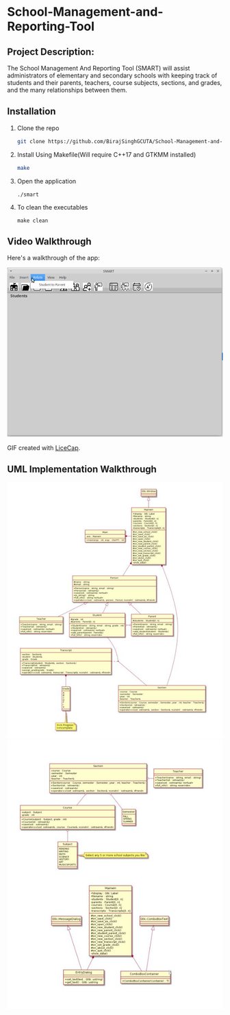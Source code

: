 # School-Management-and-Reporting-Tool

## Project Description:

The School Management And Reporting Tool (SMART) will assist administrators of elementary and secondary
schools with keeping track of students and their parents, teachers, course subjects, sections, and grades, and
the many relationships between them.

## Installation

1. Clone the repo
   ```sh
   git clone https://github.com/BirajSinghGCUTA/School-Management-and-Reporting-Tool.git
   ```
2. Install Using Makefile(Will require C++17 and GTKMM installed)
   ```sh
   make
   ```
3. Open the application
   ```
   ./smart
   ```
4. To clean the executables
   ```
   make clean
   ```

## Video Walkthrough

Here's a walkthrough of the app:

<img src='Demo/Demo_smart.gif' title='Video Walkthrough' width='' alt='Video Walkthrough' />

GIF created with [LiceCap](http://www.cockos.com/licecap/).

## UML Implementation Walkthrough
<img src='Demo/Capture0.JPG' title='UML Part-1' width='' alt='UML Part-1' />
<img src='Demo/Capture1.JPG' title='UML Part-2' width='' alt='UML Part-2' />